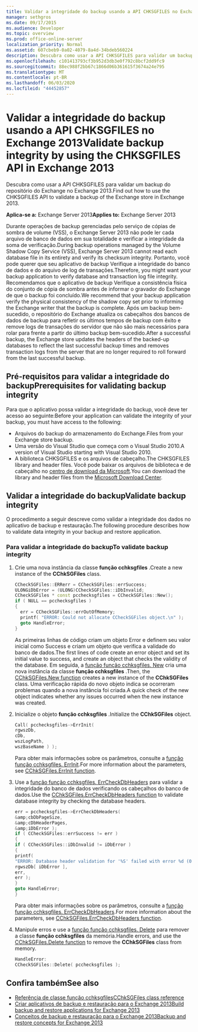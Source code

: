 ```yaml
---
title: Validar a integridade do backup usando a API CHKSGFILES no Exchange 2013
manager: sethgros
ms.date: 09/17/2015
ms.audience: Developer
ms.topic: overview
ms.prod: office-online-server
localization_priority: Normal
ms.assetid: 607cbeb9-0a02-4079-8a4d-34bdeb560224
description: Descubra como usar a API CHKSGFILES para validar um backup do repositório do Exchange no Exchange 2013.
ms.openlocfilehash: c101413793cf3b952d3db3e0f792c8bcf2dd9fc9
ms.sourcegitcommit: 88ec988f2bb67c1866d06b361615f3674a24e795
ms.translationtype: MT
ms.contentlocale: pt-BR
ms.lasthandoff: 06/03/2020
ms.locfileid: "44452857"
---
```

# <a name="validate-backup-integrity-by-using-the-chksgfiles-api-in-exchange-2013"></a><span data-ttu-id="39994-103">Validar a integridade do backup usando a API CHKSGFILES no Exchange 2013</span><span class="sxs-lookup"><span data-stu-id="39994-103">Validate backup integrity by using the CHKSGFILES API in Exchange 2013</span></span>

<span data-ttu-id="39994-104">Descubra como usar a API CHKSGFILES para validar um backup do repositório do Exchange no Exchange 2013.</span><span class="sxs-lookup"><span data-stu-id="39994-104">Find out how to use the CHKSGFILES API to validate a backup of the Exchange store in Exchange 2013.</span></span>
  
<span data-ttu-id="39994-105">**Aplica-se a:** Exchange Server 2013</span><span class="sxs-lookup"><span data-stu-id="39994-105">**Applies to:** Exchange Server 2013</span></span> 
  
<span data-ttu-id="39994-106">Durante operações de backup gerenciadas pelo serviço de cópias de sombra de volume (VSS), o Exchange Server 2013 não pode ler cada arquivo de banco de dados em sua totalidade e verificar a integridade da soma de verificação.</span><span class="sxs-lookup"><span data-stu-id="39994-106">During backup operations managed by the Volume Shadow Copy Service (VSS), Exchange Server 2013 cannot read each database file in its entirety and verify its checksum integrity.</span></span> <span data-ttu-id="39994-107">Portanto, você pode querer que seu aplicativo de backup Verifique a integridade do banco de dados e do arquivo de log de transações.</span><span class="sxs-lookup"><span data-stu-id="39994-107">Therefore, you might want your backup application to verify database and transaction log file integrity.</span></span> <span data-ttu-id="39994-108">Recomendamos que o aplicativo de backup Verifique a consistência física do conjunto de cópia de sombra antes de informar o gravador do Exchange de que o backup foi concluído.</span><span class="sxs-lookup"><span data-stu-id="39994-108">We recommend that your backup application verify the physical consistency of the shadow copy set prior to informing the Exchange writer that the backup is complete.</span></span> <span data-ttu-id="39994-109">Após um backup bem-sucedido, o repositório do Exchange atualiza os cabeçalhos dos bancos de dados de backup para refletir os últimos tempos de backup com êxito e remove logs de transações do servidor que não são mais necessários para rolar para frente a partir do último backup bem-sucedido.</span><span class="sxs-lookup"><span data-stu-id="39994-109">After a successful backup, the Exchange store updates the headers of the backed-up databases to reflect the last successful backup times and removes transaction logs from the server that are no longer required to roll forward from the last successful backup.</span></span>
  
## <a name="prerequisites-for-validating-backup-integrity"></a><span data-ttu-id="39994-110">Pré-requisitos para validar a integridade do backup</span><span class="sxs-lookup"><span data-stu-id="39994-110">Prerequisites for validating backup integrity</span></span>

<span data-ttu-id="39994-111">Para que o aplicativo possa validar a integridade do backup, você deve ter acesso ao seguinte:</span><span class="sxs-lookup"><span data-stu-id="39994-111">Before your application can validate the integrity of your backup, you must have access to the following:</span></span>
  
- <span data-ttu-id="39994-112">Arquivos do backup do armazenamento do Exchange.</span><span class="sxs-lookup"><span data-stu-id="39994-112">Files from your Exchange store backup.</span></span>
- <span data-ttu-id="39994-113">Uma versão do Visual Studio que começa com o Visual Studio 2010.</span><span class="sxs-lookup"><span data-stu-id="39994-113">A version of Visual Studio starting with Visual Studio 2010.</span></span>
- <span data-ttu-id="39994-114">A biblioteca CHKSGFILES e os arquivos de cabeçalho.</span><span class="sxs-lookup"><span data-stu-id="39994-114">The CHKSGFILES library and header files.</span></span> <span data-ttu-id="39994-115">Você pode baixar os arquivos de biblioteca e de cabeçalho no [centro de download da Microsoft](https://www.microsoft.com/download/details.aspx?id=36802).</span><span class="sxs-lookup"><span data-stu-id="39994-115">You can download the library and header files from the [Microsoft Download Center](https://www.microsoft.com/download/details.aspx?id=36802).</span></span>
    
## <a name="validate-backup-integrity"></a><span data-ttu-id="39994-116">Validar a integridade do backup</span><span class="sxs-lookup"><span data-stu-id="39994-116">Validate backup integrity</span></span>

<span data-ttu-id="39994-117">O procedimento a seguir descreve como validar a integridade dos dados no aplicativo de backup e restauração.</span><span class="sxs-lookup"><span data-stu-id="39994-117">The following procedure describes how to validate data integrity in your backup and restore application.</span></span>
  
### <a name="to-validate-backup-integrity"></a><span data-ttu-id="39994-118">Para validar a integridade do backup</span><span class="sxs-lookup"><span data-stu-id="39994-118">To validate backup integrity</span></span>

1. <span data-ttu-id="39994-119">Crie uma nova instância da classe **função cchksgfiles** .</span><span class="sxs-lookup"><span data-stu-id="39994-119">Create a new instance of the **CChkSGFiles** class.</span></span> 
   
   ```cpp
   CCheckSGFiles::ERRerr = CCheckSGFiles::errSuccess;
   ULONGiDbError = (ULONG)CCheckSGFiles::iDbInvalid;
   CCheckSGFiles * const pcchecksgfiles = CCheckSGFiles::New();
   if ( NULL == pcchecksgfiles )
   {
     err = CCheckSGFiles::errOutOfMemory;
     printf( "ERROR: Could not allocate CCheckSGFiles object.\n" );
     goto HandleError;
   }
   ```

   <span data-ttu-id="39994-120">As primeiras linhas de código criam um objeto Error e definem seu valor inicial como Success e criam um objeto que verifica a validade do banco de dados.</span><span class="sxs-lookup"><span data-stu-id="39994-120">The first lines of code create an error object and set its initial value to success, and create an object that checks the validity of the database.</span></span> <span data-ttu-id="39994-121">Em seguida, a [função função cchksgfiles. New](cchksgfiles-new-function.md) cria uma nova instância da classe **função cchksgfiles** .</span><span class="sxs-lookup"><span data-stu-id="39994-121">Then, the [CChkSGFiles.New function](cchksgfiles-new-function.md) creates a new instance of the **CChkSGFiles** class.</span></span> <span data-ttu-id="39994-122">Uma verificação rápida do novo objeto indica se ocorreram problemas quando a nova instância foi criada.</span><span class="sxs-lookup"><span data-stu-id="39994-122">A quick check of the new object indicates whether any issues occurred when the new instance was created.</span></span> 
    
2. <span data-ttu-id="39994-123">Inicialize o objeto **função cchksgfiles** .</span><span class="sxs-lookup"><span data-stu-id="39994-123">Initialize the **CChkSGFiles** object.</span></span> 
   
   ```cpp
   Call( pcchecksgfiles->ErrInit(
   rgwszDb,
   cDb,
   wszLogPath,
   wszBaseName ) );
   ```
   
   <span data-ttu-id="39994-124">Para obter mais informações sobre os parâmetros, consulte a [função função cchksgfiles. ErrInit](cchksgfiles-errinit-function.md).</span><span class="sxs-lookup"><span data-stu-id="39994-124">For more information about the parameters, see [CChkSGFiles.ErrInit function](cchksgfiles-errinit-function.md).</span></span>
   
3. <span data-ttu-id="39994-125">Use a [função função cchksgfiles. ErrCheckDbHeaders](cchksgfiles-errcheckdbheaders-function.md) para validar a integridade do banco de dados verificando os cabeçalhos do banco de dados.</span><span class="sxs-lookup"><span data-stu-id="39994-125">Use the [CChkSGFiles.ErrCheckDbHeaders function](cchksgfiles-errcheckdbheaders-function.md) to validate database integrity by checking the database headers.</span></span>
   
   ```cpp
   err = pcchecksgfiles->ErrCheckDbHeaders(
   &amp;cbDbPageSize,
   &amp;cDbHeaderPages,
   &amp;iDbError );
   if ( CCheckSGFiles::errSuccess != err )
   {
   if ( CCheckSGFiles::iDbInvalid != iDbError )
   {
   printf(
   "ERROR: Database header validation for '%S' failed with error %d (0x%x)\n",
   rgwszDb[ iDbError ],
   err,
   err );
   }
   goto HandleError;
   }
   ```
   
   <span data-ttu-id="39994-126">Para obter mais informações sobre os parâmetros, consulte a [função função cchksgfiles. ErrCheckDbHeaders](cchksgfiles-errcheckdbheaders-function.md).</span><span class="sxs-lookup"><span data-stu-id="39994-126">For more information about the parameters, see [CChkSGFiles.ErrCheckDbHeaders function](cchksgfiles-errcheckdbheaders-function.md).</span></span>
   
4. <span data-ttu-id="39994-127">Manipule erros e use a [função função cchksgfiles. Delete](cchksgfiles-delete-function.md) para remover a classe **função cchksgfiles** da memória.</span><span class="sxs-lookup"><span data-stu-id="39994-127">Handle errors, and use the [CChkSGFiles.Delete function](cchksgfiles-delete-function.md) to remove the **CChkSGFiles** class from memory.</span></span> 
   
   ```cpp
   HandleError:
   CCheckSGFiles::Delete( pcchecksgfiles );  
   ```

## <a name="see-also"></a><span data-ttu-id="39994-128">Confira também</span><span class="sxs-lookup"><span data-stu-id="39994-128">See also</span></span>

- [<span data-ttu-id="39994-129">Referência de classe função cchksgfiles</span><span class="sxs-lookup"><span data-stu-id="39994-129">CChkSGFiles class reference</span></span>](cchksgfiles-class-reference.md)
- [<span data-ttu-id="39994-130">Criar aplicativos de backup e restauração para o Exchange 2013</span><span class="sxs-lookup"><span data-stu-id="39994-130">Build backup and restore applications for Exchange 2013</span></span>](build-backup-and-restore-applications-for-exchange-2013.md)
- [<span data-ttu-id="39994-131">Conceitos de backup e restauração para o Exchange 2013</span><span class="sxs-lookup"><span data-stu-id="39994-131">Backup and restore concepts for Exchange 2013</span></span>](backup-and-restore-concepts-for-exchange-2013.md)
    

